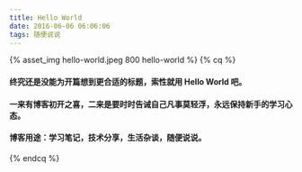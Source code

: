```yaml
---
title: Hello World
date: 2016-06-06 06:06:06
tags: 随便说说
---
```

{% asset_img hello-world.jpeg 800 hello-world %}
{% cq %}
#### 终究还是没能为开篇想到更合适的标题，索性就用 Hello World 吧。
#### 一来有博客初开之喜，二来是要时时告诫自己凡事莫轻浮，永远保持新手的学习心态。
#### 博客用途：学习笔记，技术分享，生活杂谈，随便说说。
{% endcq %}
